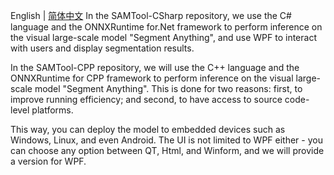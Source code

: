 English | [简体中文](ReadmeCN.md)
In the SAMTool-CSharp repository, we use the C# language and the ONNXRuntime for.Net framework to perform inference on the visual large-scale model "Segment Anything", and use WPF to interact with users and display segmentation results.<br/>

In the SAMTool-CPP repository, we will use the C++ language and the ONNXRuntime for CPP framework to perform inference on the visual large-scale model "Segment Anything". This is done for two reasons: first, to improve running efficiency; and second, to have access to source code-level platforms.<br/>

This way, you can deploy the model to embedded devices such as Windows, Linux, and even Android. The UI is not limited to WPF either - you can choose any option between QT, Html, and Winform, and we will provide a version for WPF.<br/>
